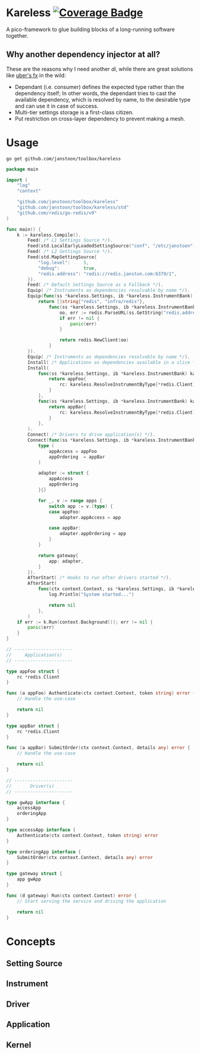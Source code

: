# Kareless [![Coverage Badge][bdg-cov-kareless]][action-tests]
A pico-framework to glue building blocks of a long-running software together.

## Why another dependency injector at all?
These are the reasons why I need another _di_, while there are great solutions like [uber's fx][uber-fx] in the wild:
* Dependant (i.e. consumer) defines the expected type rather than the dependency itself;
In other words, the dependant tries to cast the available dependency, which is resolved by name, to the desirable type
and can use it in case of success.
* Multi-tier settings storage is a first-class citizen.
* Put restriction on cross-layer dependency to prevent making a mesh.

# Usage

```shell
go get github.com/janstoon/toolbox/kareless
```

```go
package main

import (
	"log"
	"context"

	"github.com/janstoon/toolbox/kareless"
	"github.com/janstoon/toolbox/kareless/std"
	"github.com/redis/go-redis/v9"
)

func main() {
	k := kareless.Compile().
		Feed( /* L1 Settings Source */).
		Feed(std.LocalEarlyLoadedSettingSource("conf", "/etc/janstoon")).
		Feed( /* L2 Settings Source */).
		Feed(std.MapSettingSource{
			"log.level":     5,
			"debug":         true,
			"redis.address": "redis://redis.janstun.com:6379/1",
		}).
		Feed( /* Default Settings Source as a Fallback */).
		Equip( /* Instruments as dependencies resolvable by name */).
		Equip(func(ss *kareless.Settings, ib *kareless.InstrumentBank) ([]string, kareless.InstrumentConstructor) {
			return []string{"redis", "infra/redis"},
				func(ss *kareless.Settings, ib *kareless.InstrumentBank) kareless.Instrument {
					oo, err := redis.ParseURL(ss.GetString("redis.address"))
					if err != nil {
						panic(err)
					}

					return redis.NewClient(oo)
				}
		}).
		Equip( /* Instruments as dependencies resolvable by name */).
		Install( /* Applications as dependencies available in a slice */).
		Install(
			func(ss *kareless.Settings, ib *kareless.InstrumentBank) kareless.Application {
				return appFoo{
					rc: kareless.ResolveInstrumentByType[*redis.Client](ib, "redis"),
				}
			},
			func(ss *kareless.Settings, ib *kareless.InstrumentBank) kareless.Application {
				return appBar{
					rc: kareless.ResolveInstrumentByType[*redis.Client](ib, "infra/redis"),
				}
			},
		).
		Connect( /* Drivers to drive application(s) */).
		Connect(func(ss *kareless.Settings, ib *kareless.InstrumentBank, apps []kareless.Application) kareless.Driver {
			type (
				appAccess = appFoo
				appOrdering  = appBar
			)

			adapter := struct {
				appAccess
				appOrdering
			}{}

			for _, v := range apps {
				switch app := v.(type) {
				case appFoo:
					adapter.appAccess = app

				case appBar:
					adapter.appOrdering = app
				}
			}

			return gateway{
				app: adapter,
			}
		}).
		AfterStart( /* Hooks to run after drivers started */).
		AfterStart(
			func(ctx context.Context, ss *kareless.Settings, ib *kareless.InstrumentBank, apps []kareless.Application) error {
				log.Println("System started...")

				return nil
			},
		)
	if err := k.Run(context.Background()); err != nil {
		panic(err)
	}
}

// ----------------------
//     Application(s)
// ----------------------

type appFoo struct {
	rc *redis.Client
}

func (a appFoo) Authenticate(ctx context.Context, token string) error {
	// Handle the use-case

	return nil
}

type appBar struct {
	rc *redis.Client
}

func (a appBar) SubmitOrder(ctx context.Context, details any) error {
	// Handle the use-case

	return nil
}

// ----------------------
//       Driver(s)
// ----------------------

type gwApp interface {
	accessApp
	orderingApp
}

type accessApp interface {
	Authenticate(ctx context.Context, token string) error
}

type orderingApp interface {
	SubmitOrder(ctx context.Context, details any) error
}

type gateway struct {
	app gwApp
}

func (d gateway) Run(ctx context.Context) error {
	// Start serving the service and driving the application

	return nil
}
```

# Concepts

## Setting Source
## Instrument
## Driver
## Application
## Kernel

[action-tests]: https://github.com/janstoon/toolbox/actions?query=branch%3Amaster+workflow%3Atests
[bdg-cov-kareless]: https://img.shields.io/endpoint?url=https://gist.githubusercontent.com/pouyanh/69229998008a13b9b87590ebe50ecded/raw/janstoon_toolbox_kareless_refs_heads_master.json
[uber-fx]: https://go.uber.org/fx
